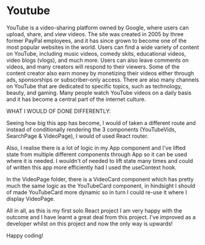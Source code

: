 # Youtube

YouTube is a video-sharing platform owned by Google, where users can upload, share, and view videos. The site was created in 2005 by three former PayPal employees, and it has since grown to become one of the most popular websites in the world.
Users can find a wide variety of content on YouTube, including music videos, comedy skits, educational videos, video blogs (vlogs), and much more.
Users can also leave comments on videos, and many creators will respond to their viewers. Some of the content creator also earn money by monetizing their videos either through ads, sponsorships or subscriber-only access.
There are also many channels on YouTube that are dedicated to specific topics, such as technology, beauty, and gaming. Many people watch YouTube videos on a daily basis and it has become a central part of the internet culture.

WHAT I WOULD OF DONE DIFFERENTLY:

Seeing how big this app has become, I would of taken a different route and instead of conditionally rendering the 3 components (YouTubeVids, SearchPage & VideoPage), I would of used React router.

Also, I realise there is a lot of logic in my App component and I've lifted state from multiple different components through App so it can be used where it is needed. I wouldn't of needed to lift state many times and could of written this app more efficiently had I used the useContext hook.

In the VideoPage folder, there is a VideoCard component which has pretty much the same logic as the YouTubeCard component, in hindsight I should of made YouTubeCard more dynamic so in turn I could re-use it where I display VideoPage.

All in all, as this is my first solo React project I am very happy with the outcome and I have learnt a great deal from this project. I've improved as a developer whilst on this project and now the only way is upwards!

Happy coding!
